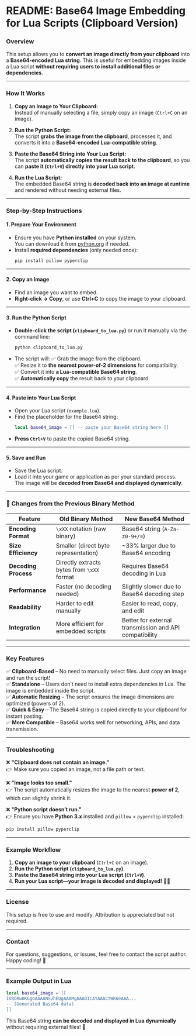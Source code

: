 # **README: Base64 Image Embedding for Lua Scripts (Clipboard Version)**

### **Overview**
This setup allows you to **convert an image directly from your clipboard** into a **Base64-encoded Lua string**. This is useful for embedding images inside a Lua script **without requiring users to install additional files or dependencies**.

---

### **How It Works**
1. **Copy an Image to Your Clipboard:**  
   Instead of manually selecting a file, simply copy an image (`Ctrl+C` on an image).
   
2. **Run the Python Script:**  
   The script **grabs the image from the clipboard**, processes it, and converts it into a **Base64-encoded Lua-compatible string**.

3. **Paste the Base64 String into Your Lua Script:**  
   The script **automatically copies the result back to the clipboard**, so you can **paste it (`Ctrl+V`) directly into your Lua script**.

4. **Run the Lua Script:**  
   The embedded Base64 string is **decoded back into an image at runtime** and rendered without needing external files.

---

### **Step-by-Step Instructions**

#### **1. Prepare Your Environment**
- Ensure you have **Python installed** on your system.  
  You can download it from [python.org](https://www.python.org/) if needed.
- Install **required dependencies** (only needed once):
  ```bash
  pip install pillow pyperclip
  ```

---

#### **2. Copy an Image**
- Find an image you want to embed.
- **Right-click → Copy**, or use **Ctrl+C** to copy the image to your clipboard.

---

#### **3. Run the Python Script**
- **Double-click the script (`clipboard_to_lua.py`)** or run it manually via the command line:
  ```bash
  python clipboard_to_lua.py
  ```
- The script will:
  ✅ Grab the image from the clipboard.  
  ✅ Resize it to **the nearest power-of-2 dimensions** for compatibility.  
  ✅ Convert it into **a Lua-compatible Base64 string**.  
  ✅ **Automatically copy** the result back to your clipboard.

---

#### **4. Paste into Your Lua Script**
- Open your Lua script (`example.lua`).
- Find the placeholder for the Base64 string:
  ```lua
  local base64_image = [[ -- paste your Base64 string here ]]
  ```
- **Press `Ctrl+V`** to paste the copied Base64 string.

---

#### **5. Save and Run**
- Save the Lua script.
- Load it into your game or application as per your standard process.  
  The image will be **decoded from Base64 and displayed dynamically**.

---

### **🔄 Changes from the Previous Binary Method**
| Feature | **Old Binary Method** | **New Base64 Method** |
|---------|------------------|------------------|
| **Encoding Format** | `\xXX` notation (raw binary) | Base64 string (`A-Za-z0-9+/=`) |
| **Size Efficiency** | Smaller (direct byte representation) | ~33% larger due to Base64 encoding |
| **Decoding Process** | Directly extracts bytes from `\xXX` format | Requires Base64 decoding in Lua |
| **Performance** | Faster (no decoding needed) | Slightly slower due to Base64 decoding step |
| **Readability** | Harder to edit manually | Easier to read, copy, and edit |
| **Integration** | More efficient for embedded scripts | Better for external transmission and API compatibility |

---

### **Key Features**
✅ **Clipboard-Based** – No need to manually select files. Just copy an image and run the script!  
✅ **Standalone** – Users don’t need to install extra dependencies in Lua. The image is embedded inside the script.  
✅ **Automatic Resizing** – The script ensures the image dimensions are optimized (powers of 2).  
✅ **Quick & Easy** – The Base64 string is copied directly to your clipboard for instant pasting.  
✅ **More Compatible** – Base64 works well for networking, APIs, and data transmission.  

---

### **Troubleshooting**
❌ **"Clipboard does not contain an image."**  
👉 Make sure you copied an image, not a file path or text.

❌ **"Image looks too small."**  
👉 The script automatically resizes the image to the nearest **power of 2**, which can slightly shrink it.

❌ **"Python script doesn’t run."**  
👉 Ensure you have **Python 3.x** installed and `pillow` + `pyperclip` installed:
   ```bash
   pip install pillow pyperclip
   ```

---

### **Example Workflow**
1. **Copy an image to your clipboard** (`Ctrl+C` on an image).  
2. **Run the Python script (`clipboard_to_lua.py`)**.  
3. **Paste the Base64 string into your Lua script (`Ctrl+V`)**.  
4. **Run your Lua script—your image is decoded and displayed!** 🎩✨  

---

### **License**
This setup is free to use and modify. Attribution is appreciated but not required.

---

### **Contact**
For questions, suggestions, or issues, feel free to contact the script author. Happy coding! 🚀

---

### **Example Output in Lua**
```lua
local base64_image = [[
iVBORw0KGgoAAAANSUhEUgAAAMgAAADICAYAAACtWK6eAAA...
-- (Generated Base64 data)
]]
```

This Base64 string **can be decoded and displayed in Lua dynamically** without requiring external files! 🎉
